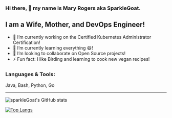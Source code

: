 ### Hi there, 👋 my name is Mary Rogers aka SparkleGoat.

## I am a Wife, Mother, and DevOps Engineer!

- 🔭 I’m currently working on the Certified Kubernetes Administrator Certification!
- 🌱 I’m currently learning everything 😄!
- 👯 I’m looking to collaborate on Open Source projects!
- ⚡ Fun fact: I like Birding and learning to cook new vegan recipes!



### Languages & Tools:

Java, Bash, Python, Go

---

![sparkleGoat's GitHub stats](https://github-readme-stats.vercel.app/api?username=sparkleGoat&count_private=true&show_icons=true&theme=synthwave&include_all_commits=true)

[![Top Langs](https://github-readme-stats.vercel.app/api/top-langs/?username=sparkleGoat&layout=compact)](https://github.com/anuraghazra/github-readme-stats)

<!--
**sparkleGoat/sparkleGoat** is a ✨ _special_ ✨ repository because its `README.md` (this file) appears on your GitHub profile.
-->
